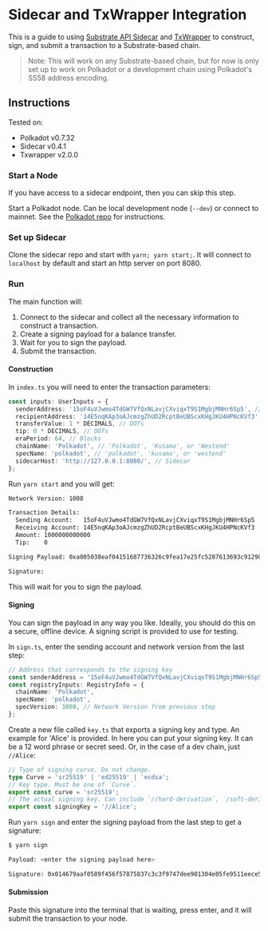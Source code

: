 # Sidecar and TxWrapper Integration

This is a guide to using
[Substrate API Sidecar](https://github.com/paritytech/substrate-api-sidecar) and
[TxWrapper](https://github.com/paritytech/txwrapper) to construct, sign, and submit a transaction to
a Substrate-based chain.

> Note: This will work on any Substrate-based chain, but for now is only set up to work on Polkadot
> or a development chain using Polkadot's SS58 address encoding.

## Instructions

Tested on:

- Polkadot v0.7.32
- Sidecar v0.4.1
- Txwrapper v2.0.0

### Start a Node

If you have access to a sidecar endpoint, then you can skip this step.

Start a Polkadot node. Can be local development node (`--dev`) or connect to mainnet. See the
[Polkadot repo](https://github.com/paritytech/polkadot) for instructions.

### Set up Sidecar

Clone the sidecar repo and start with `yarn; yarn start;`. It will connect to `localhost` by default
and start an http server on port 8080.

### Run

The main function will:

1. Connect to the sidecar and collect all the necessary information to construct a transaction.
1. Create a signing payload for a balance transfer.
1. Wait for you to sign the payload.
1. Submit the transaction.

#### Construction

In `index.ts` you will need to enter the transaction parameters:

```ts
const inputs: UserInputs = {
  senderAddress: '15oF4uVJwmo4TdGW7VfQxNLavjCXviqxT9S1MgbjMNHr6Sp5', //Alice
  recipientAddress: '14E5nqKAp3oAJcmzgZhUD2RcptBeUBScxKHgJKU4HPNcKVf3', //Bob
  transferValue: 1 * DECIMALS, // DOTs
  tip: 0 * DECIMALS, // DOTs
  eraPeriod: 64, // Blocks
  chainName: 'Polkadot', // 'Polkadot', 'Kusama', or 'Westend'
  specName: 'polkadot', // 'polkadot', 'kusama', or 'westend'
  sidecarHost: 'http://127.0.0.1:8080/', // Sidecar
};
```

Run `yarn start` and you will get:

```bash
Network Version: 1008

Transaction Details:
  Sending Account:   15oF4uVJwmo4TdGW7VfQxNLavjCXviqxT9S1MgbjMNHr6Sp5
  Receiving Account: 14E5nqKAp3oAJcmzgZhUD2RcptBeUBScxKHgJKU4HPNcKVf3
  Amount: 1000000000000
  Tip:    0

Signing Payload: 0xa005038eaf04151687736326c9fea17e25fc5287613693c912909cb226aa4794f26a48070010a5d4e895030000f00300003a5dacb3a8725d578ab4b1457764e960a86b17720c3d39086c3b0872122b7a41f837b149dcb20f92540a027e58aab0554d2d42f36887f33a5e6a85ebdd0f13d8

Signature:
```

This will wait for you to sign the payload.

#### Signing

You can sign the payload in any way you like. Ideally, you should do this on a secure, offline
device. A signing script is provided to use for testing.

In `sign.ts`, enter the sending account and network version from the last step:

```ts
// Address that corresponds to the signing key
const senderAddress = '15oF4uVJwmo4TdGW7VfQxNLavjCXviqxT9S1MgbjMNHr6Sp5';
const registryInputs: RegistryInfo = {
  chainName: 'Polkadot',
  specName: 'polkadot',
  specVersion: 1008, // Network Version from previous step
};
```

Create a new file called `key.ts` that exports a signing key and type. An example for 'Alice' is
provided. In here you can put your signing key. It can be a 12 word phrase or secret seed. Or, in
the case of a dev chain, just `//Alice`:

```ts
// Type of signing curve. Do not change.
type Curve = 'sr25519' | 'ed25519' | 'ecdsa';
// Key type. Must be one of `Curve`.
export const curve = 'sr25519';
// The actual signing key. Can include `//hard-derivation`, `/soft-derivation`, or `///password`.
export const signingKey = '//Alice';
```

Run `yarn sign` and enter the signing payload from the last step to get a signature:

```bash
$ yarn sign

Payload: <enter the signing payload here>

Signature: 0x014679aaf0589f456f57875837c3c3f9747dee901304e05fe9511eece5bfd68c1e7443ff6d476f170d80cbbabae5f6bd3cf3d486663fe8f68d48e8ea7c70edc18d
```

#### Submission

Paste this signature into the terminal that is waiting, press enter, and it will submit the
transaction to your node.
